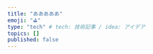 ```yaml
---
title: "あああああ"
emoji: "⛳"
type: "tech" # tech: 技術記事 / idea: アイデア
topics: []
published: false
---
```

